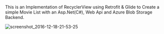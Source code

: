 This is an Implementation of RecyclerView using Retrofit & Glide to Create a simple Movie List with an Asp.Net(C#), Web Api and Azure Blob Storage Backend.


![screenshot_2016-12-18-21-53-25](https://cloud.githubusercontent.com/assets/10815235/21304356/8926e23a-c5bc-11e6-82c4-7e63f1c07eec.png)
